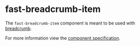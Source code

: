 # fast-breadcrumb-item
The `fast-breadcrumb-item` component is meant to be used with [breadcrumb](../breadcrumb/README.md).

For more information view the [component specification](../../../fast-foundation/src/breadcrumb/breadcrumb.spec.md).